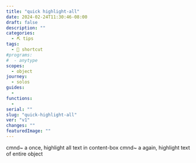 ```yaml
---
title: "quick highlight-all"
date: 2024-02-24T11:30:46-08:00
draft: false
description: ""
categories:
  - ⛏ tips
tags:
  - 🎯 shortcut
#programs:
#  - anytype
scopes:
  - object
journey:
  - solos
guides:
  -
functions:
  -
serial: ""
slug: "quick-highlight-all"
ver: "v1"
changes: ""
featuredImage: ""
---
```


cmnd~ a once, highlight all text in content-box
cmnd~ a again,  highlight text of entire object



<!-- scraps
~ ~ ~ ~ ~ ~ ~ ~ ~ ~ ~ ~ ~ ~ ~ ~ ~ ~ ~ ~ ~ ~ ~ ~ ~ ~ ~ ~
~ • ~ • ~ • ~ • ~ • ~ • ~ • ~ • ~ • ~ • ~ • ~ • ~ • ~ •
~ ~ ~ ~ ~ ~ ~ ~ ~ ~ ~ ~ ~ ~ ~ ~ ~ ~ ~ ~ ~ ~ ~ ~ ~ ~ ~ ~


-->

